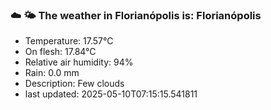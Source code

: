 ### ☁️ 🌤️  The weather in Florianópolis is: Florianópolis

- Temperature: 17.57°C
- On flesh: 17.84°C
- Relative air humidity: 94%
- Rain: 0.0 mm
- Description: Few clouds
- last updated: 2025-05-10T07:15:15.541811
